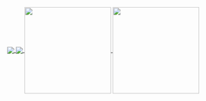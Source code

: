 <a href="https://github.com/anuraghazra/github-readme-stats">
  <img align="center" src="https://github-readme-stats.vercel.app/api/pin/?username=anuraghazra&repo=github-readme-stats" />
</a>
<a href="https://github.com/anuraghazra/convoychat">
  <img align="center" src="https://github-readme-stats.vercel.app/api/pin/?username=anuraghazra&repo=convoychat" />
</a>


     
<a href="https://github.com/fermariano/github-readme-stats">
  <img height=200 align="center" src="https://github-readme-stats.vercel.app/api?username=fermariano&show_icons=true&theme=tokyonight" />
</a>
<a href="https://github.com/fermariano/convoychat">
  <img height=200 align="center" src="https://github-readme-stats.vercel.app/api/top-langs/?username=fermariano&theme=tokyonight&langs_count=8&card_width=320" />
</a>




